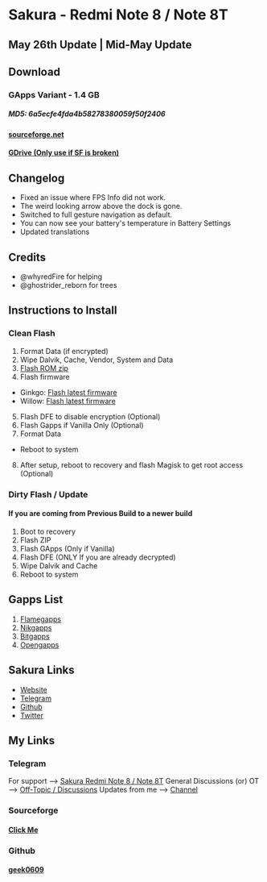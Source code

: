 # Sakura - Redmi Note 8 / Note 8T
## May 26th Update | **Mid-May Update**

## Download
### GApps Variant - 1.4 GB 
##### MD5: 6a5ecfe4fda4b58278380059f50f2406
#### [sourceforge.net](https://sourceforge.net/projects/ashwin-rom-builds/files/Ginkgo/Project_Sakura/20210525/ProjectSakura-5.R-GAPPS-20210525-1229-ginkgo-UNOFFICIAL.zip/download)
#### [GDrive (Only use if SF is broken)](https://bit.ly/3oUPHyf)

## Changelog

- Fixed an issue where FPS Info did not work.
- The weird looking arrow above the dock is gone.
- Switched to full gesture navigation as default.
- You can now see your battery's temperature in Battery Settings
- Updated translations

## Credits

* @whyredFire for helping 
* @ghostrider_reborn for trees

## Instructions to Install
### Clean Flash
1. Format Data (if encrypted)
2. Wipe Dalvik, Cache, Vendor, System and Data 
3. [Flash ROM zip]()
4. Flash firmware 
- Ginkgo: [Flash latest firmware](https://xiaomifirmwareupdater.com/firmware/ginkgo/)
- Willow: [Flash latest firmware](https://xiaomifirmwareupdater.com/firmware/willow/)
5. Flash DFE to disable encryption (Optional)
6. Flash Gapps if Vanilla Only (Optional)
7. Format Data
- Reboot to system
8. After setup, reboot to recovery and flash Magisk to get root access (Optional)

### Dirty Flash / Update
#### If you are coming from Previous Build to a newer build
1. Boot to recovery
2. Flash ZIP
3. Flash GApps (Only if Vanilla) 
4. Flash DFE (ONLY If you are already decrypted) 
5. Wipe Dalvik and Cache
6. Reboot to system

## Gapps List
1. [Flamegapps](https://flamegapps.github.io/download)
2. [Nikgapps](https://nikgapps.com/downloads)
3. [Bitgapps](http://bitgapps.org/)
4. [Opengapps](http://opengapps.org/)

## Sakura Links
- [Website](https://projectsakura.xyz/)
- [Telegram](https://telegram.me/ProjectSakura)
- [Github](https://github.com/ProjectSakura)
- [Twitter](https://twitter.com/ProjectSakura_)

## My Links
### Telegram
For support                 --> [Sakura Redmi Note 8 / Note 8T](https://t.me/sakura_ginkgo)
General Discussions (or) OT --> [Off-Topic / Discussions](https://t.me/ashwin_support)
Updates from me             --> [Channel](https://t.me/ashwin_dev)

### Sourceforge
#### [Click Me](https://sourceforge.net/projects/ashwin-rom-builds/)

### Github
#### [geek0609](https://github.com/geek0609)
